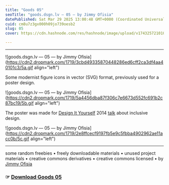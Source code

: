 ```yaml
---
title: "Goods 05"
seoTitle: "goods.dsgn.lv — 05 — by Jimmy Ofisia"
datePublished: Sat Mar 29 2025 13:00:48 GMT+0000 (Coordinated Universal Time)
cuid: cm8u7z3gx000h09jo739oesb2
slug: 05
cover: https://cdn.hashnode.com/res/hashnode/image/upload/v1743257210107/ad817357-7ebb-49c1-a8b8-fb0b84b90f7a.png

---
```


---

![goods.dsgn.lv — 05 — by Jimmy Ofisia](https://cdn2.dropmark.com/1719/3cbd49335870448286ed6cff2ca3df4aa40101c3/5a.gif align="left")

Some modernist figure icons in vector (SVG) format, previously used for a poster design.

![goods.dsgn.lv — 05 — by Jimmy Ofisia](https://cdn2.dropmark.com/1719/5a4456dba87f306c7e6673d552fc691b2c87bc19/5b.gif align="left")

The poster was made for [Design It Yourself](http://diysub.com/) 2014 [talk](http://diysub.com/programs/inclusive-design-living-with-dignity/) about inclusive design.

![goods.dsgn.lv — 05 — by Jimmy Ofisia](https://cdn2.dropmark.com/1719/2e8ffcecf9197fb5e9c5fbba4902962ae11acc0b/5c.gif align="left")

---

some random freebies • freely downloadable materials • unused project materials • creative commons derivatives • creative commons licensed • by [Jimmy Ofisia](https://dsgn.lv)

### ☞ [**Download** **Goods 05**](https://folder.dsgn.lv/b/goods05)